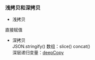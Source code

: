 ### 浅拷贝和深拷贝

- 浅拷贝

直接赋值

- 深拷贝  
  JSON.stringify()
  数组：slice() concat()  
  深层递归变量：[deepCopy](https://github.com/zchfeng/js-base/tree/master/pages/deepCopy/deepCopy.js)
